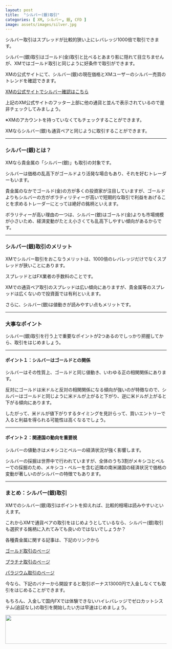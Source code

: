 ```yaml
---
layout: post
title:  "シルバー(銀)取引"
categories: [ XM, シルバー, 銀, CFD ]
image: assets/images/silver.jpg
---
```


シルバー取引はスプレッドが比較的狭い上にレバレッジ1000倍で取引できます。

シルバー(銀)取引はゴールド(金)取引と比べるとあまり影に隠れて目立ちませんが、XMではゴールド取引と同じように好条件で取引ができます。

XMの公式サイトにて、シルバー(銀)の現在価格とXMユーザーのシルバー売買のトレンドを確認できます。

<a href="https://clicks.affstrack.com/c?c=550036&l=ja&p=0">XMの公式サイトでシルバー確認はこちら</a>

上記のXM公式サイトのフッター上部に他の通貨と並んで表示されているので是非チェックしてみましょう。

※XMのアカウントを持っていなくてもチェックすることができます。

XMならシルバー(銀)も通貨ペアと同じように取引することができます。


<hr>

### シルバー(銀)とは？


XMなら貴金属の「シルバー(銀)」も取引の対象です。

シルバーは価格の乱高下がゴールドより活発な場合もあり、それを好むトレーダーもいます。

貴金属のなかでゴールド(金)の方が多くの投資家が注目していますが、ゴールドよりもシルバーの方がボラティリティーが高いで短期的な取引で利益をあげることを求めるトレーダーにとっては絶好の銘柄といえます。

ボラリティーが高い理由の一つは、シルバー(銀)はゴールド(金)よりも市場規模が小さいため、経済変動がたとえ小さくても乱高下しやすい傾向があるからです。


<hr>

### シルバー(銀)取引のメリット


XMでシルバー取引をおこなうメリットは、1000倍のレバレッジだけでなくスプレッドが狭いことにあります。

スプレッドとはFX業者の手数料のことです。

XMでの通貨ペア取引のスプレッドは広い傾向にありますが、貴金属等のスプレッドは広くないので投資面では有利といえます。

さらに、シルバー(銀)は値動きが読みやすい点もメリットです。



<hr>

### 大事なポイント


シルバー(銀)取引を行う上で重要なポイントが2つあるのでしっかり把握してから、取引をはじめましょう。

<hr>

#### ポイント１：シルバーはゴールドとの関係

シルバーはその性質上、ゴールドと同じ値動き、いわゆる正の相関関係にあります。

反対にゴールドは米ドルと反対の相関関係になる傾向が強いのが特徴なので、シルバーはゴールドと同じように米ドルが上がると下がり、逆に米ドルが上がると下がる傾向にあります。

したがって、米ドルが値下がりするタイミングを見計らって、買いエントリーで入ると利益を得られる可能性は高くなるでしょう。

<hr>

#### ポイント２：関連国の動向を重要視

シルバーの値動きはメキシコとペルーの経済状況が強く影響します。

シルバーの採掘は世界中で行われていますが、全体のうち3割がメキシコとペルーでの採掘のため、メキシコ・ペルーを含む近隣の南米諸国の経済状況で価格の変動が著しいのがシルバーの特徴でもあります。


<hr>

### まとめ：シルバー(銀)取引

XMでのシルバー(銀)取引はポイントを抑えれば、比較的相場は読みやすいといえます。

これからXMで通貨ペアの取引をはじめようとしているなら、シルバー(銀)取引も選択する銘柄に入れてみても良いのではないでしょうか？

各種貴金属に関する記事は、下記のリンクから

<a href="https://gnidart-mx.github.io/%E3%82%B4%E3%83%BC%E3%83%AB%E3%83%89(%E9%87%91)%E5%8F%96%E5%BC%95/">ゴールド取引のページ</a>

<a href="https://gnidart-mx.github.io/%E3%83%97%E3%83%A9%E3%83%81%E3%83%8A%E5%8F%96%E5%BC%95/">プラチナ取引のページ</a>

<a href="https://gnidart-mx.github.io/%E3%83%91%E3%83%A9%E3%82%B8%E3%82%A6%E3%83%A0%E5%8F%96%E5%BC%95/">パラジウム取引のページ</a>

今なら、下記のバナーから開設すると取引ボーナス13000円で入金しなくても取引をはじめることができます。

もちろん、入金して国内FXでは体験できないハイレバレッジでゼロカットシステム(追証なし)の取引を開始したい方は早速はじめましょう。

<a href="https://clicks.affstrack.com/c?m=9257&c=550036" referrerpolicy="no-referrer-when-downgrade"><img src="https://ads.affstrack.com/i/9257?c=550036" width="728" height="90" referrerpolicy="no-referrer-when-downgrade"/></a>